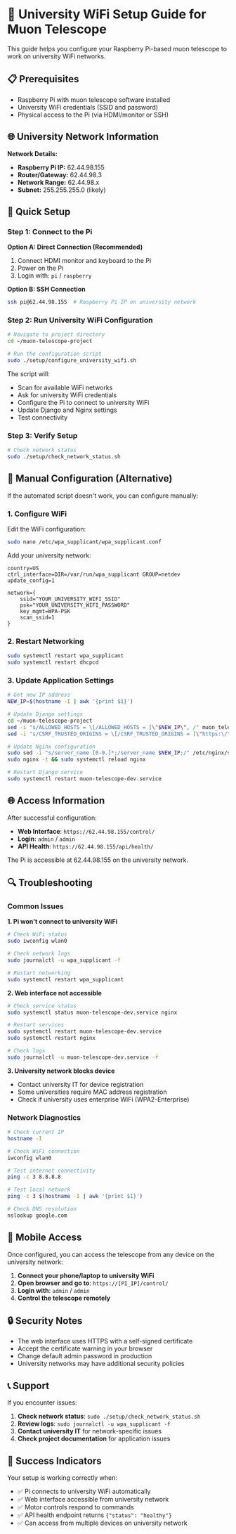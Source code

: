 # 🏫 University WiFi Setup Guide for Muon Telescope

This guide helps you configure your Raspberry Pi-based muon telescope to work on university WiFi networks.

## 📋 Prerequisites

- Raspberry Pi with muon telescope software installed
- University WiFi credentials (SSID and password)
- Physical access to the Pi (via HDMI/monitor or SSH)

## 🌐 University Network Information

**Network Details:**
- **Raspberry Pi IP:** 62.44.98.155
- **Router/Gateway:** 62.44.98.3
- **Network Range:** 62.44.98.x
- **Subnet:** 255.255.255.0 (likely)

## 🚀 Quick Setup

### Step 1: Connect to the Pi

**Option A: Direct Connection (Recommended)**
1. Connect HDMI monitor and keyboard to the Pi
2. Power on the Pi
3. Login with: `pi` / `raspberry`

**Option B: SSH Connection**
```bash
ssh pi@62.44.98.155  # Raspberry Pi IP on university network
```

### Step 2: Run University WiFi Configuration

```bash
# Navigate to project directory
cd ~/muon-telescope-project

# Run the configuration script
sudo ./setup/configure_university_wifi.sh
```

The script will:
- Scan for available WiFi networks
- Ask for university WiFi credentials
- Configure the Pi to connect to university WiFi
- Update Django and Nginx settings
- Test connectivity

### Step 3: Verify Setup

```bash
# Check network status
sudo ./setup/check_network_status.sh
```

## 🔧 Manual Configuration (Alternative)

If the automated script doesn't work, you can configure manually:

### 1. Configure WiFi

Edit the WiFi configuration:
```bash
sudo nano /etc/wpa_supplicant/wpa_supplicant.conf
```

Add your university network:
```
country=US
ctrl_interface=DIR=/var/run/wpa_supplicant GROUP=netdev
update_config=1

network={
    ssid="YOUR_UNIVERSITY_WIFI_SSID"
    psk="YOUR_UNIVERSITY_WIFI_PASSWORD"
    key_mgmt=WPA-PSK
    scan_ssid=1
}
```

### 2. Restart Networking

```bash
sudo systemctl restart wpa_supplicant
sudo systemctl restart dhcpcd
```

### 3. Update Application Settings

```bash
# Get new IP address
NEW_IP=$(hostname -I | awk '{print $1}')

# Update Django settings
cd ~/muon-telescope-project
sed -i "s/ALLOWED_HOSTS = \[/ALLOWED_HOSTS = [\"$NEW_IP\", /" muon_telescope/settings.py
sed -i "s/CSRF_TRUSTED_ORIGINS = \[/CSRF_TRUSTED_ORIGINS = [\"https:\/\/$NEW_IP\", /" muon_telescope/settings.py

# Update Nginx configuration
sudo sed -i "s/server_name [0-9.]*;/server_name $NEW_IP;/" /etc/nginx/sites-available/muon-telescope
sudo nginx -t && sudo systemctl reload nginx

# Restart Django service
sudo systemctl restart muon-telescope-dev.service
```

## 🌐 Access Information

After successful configuration:

- **Web Interface**: `https://62.44.98.155/control/`
- **Login**: `admin` / `admin`
- **API Health**: `https://62.44.98.155/api/health/`

The Pi is accessible at 62.44.98.155 on the university network.

## 🔍 Troubleshooting

### Common Issues

**1. Pi won't connect to university WiFi**
```bash
# Check WiFi status
sudo iwconfig wlan0

# Check network logs
sudo journalctl -u wpa_supplicant -f

# Restart networking
sudo systemctl restart wpa_supplicant
```

**2. Web interface not accessible**
```bash
# Check service status
sudo systemctl status muon-telescope-dev.service nginx

# Restart services
sudo systemctl restart muon-telescope-dev.service
sudo systemctl restart nginx

# Check logs
sudo journalctl -u muon-telescope-dev.service -f
```

**3. University network blocks device**
- Contact university IT for device registration
- Some universities require MAC address registration
- Check if university uses enterprise WiFi (WPA2-Enterprise)

### Network Diagnostics

```bash
# Check current IP
hostname -I

# Check WiFi connection
iwconfig wlan0

# Test internet connectivity
ping -c 3 8.8.8.8

# Test local network
ping -c 3 $(hostname -I | awk '{print $1}')

# Check DNS resolution
nslookup google.com
```

## 📱 Mobile Access

Once configured, you can access the telescope from any device on the university network:

1. **Connect your phone/laptop to university WiFi**
2. **Open browser and go to**: `https://[PI_IP]/control/`
3. **Login with**: `admin` / `admin`
4. **Control the telescope remotely**

## 🔒 Security Notes

- The web interface uses HTTPS with a self-signed certificate
- Accept the certificate warning in your browser
- Change default admin password in production
- University networks may have additional security policies

## 📞 Support

If you encounter issues:

1. **Check network status**: `sudo ./setup/check_network_status.sh`
2. **Review logs**: `sudo journalctl -u wpa_supplicant -f`
3. **Contact university IT** for network-specific issues
4. **Check project documentation** for application issues

## 🎯 Success Indicators

Your setup is working correctly when:

- ✅ Pi connects to university WiFi automatically
- ✅ Web interface accessible from university network
- ✅ Motor controls respond to commands
- ✅ API health endpoint returns `{"status": "healthy"}`
- ✅ Can access from multiple devices on university network 